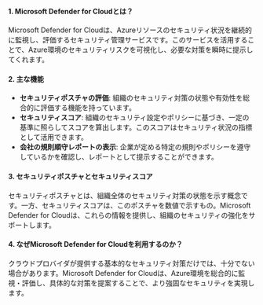#### 1. Microsoft Defender for Cloudとは？

Microsoft Defender for Cloudは、Azureリソースのセキュリティ状況を継続的に監視し、評価するセキュリティ管理サービスです。このサービスを活用することで、Azure環境のセキュリティリスクを可視化し、必要な対策を瞬時に提示してくれます。

#### 2. 主な機能

- **セキュリティポスチャの評価**: 組織のセキュリティ対策の状態や有効性を総合的に評価する機能を持っています。
- **セキュリティスコア**: 組織のセキュリティ設定やポリシーに基づき、一定の基準に照らしてスコアを算出します。このスコアはセキュリティ状況の指標として活用できます。
- **会社の規則順守レポートの表示**: 企業が定める特定の規則やポリシーを遵守しているかを確認し、レポートとして提示することができます。

#### 3. セキュリティポスチャとセキュリティスコア

セキュリティポスチャとは、組織全体のセキュリティ対策の状態を示す概念です。一方、セキュリティスコアは、このポスチャを数値で示すもの。Microsoft Defender for Cloudは、これらの情報を提供し、組織のセキュリティの強化をサポートします。

#### 4. なぜMicrosoft Defender for Cloudを利用するのか？

クラウドプロバイダが提供する基本的なセキュリティ対策だけでは、十分でない場合があります。Microsoft Defender for Cloudは、Azure環境を総合的に監視・評価し、具体的な対策を提案することで、より強固なセキュリティを実現します。